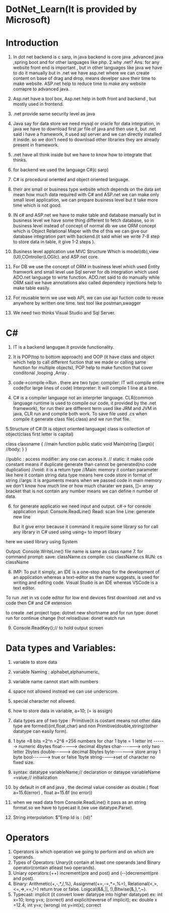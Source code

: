 # DotNet_Learn(It is provided by Microsoft)

# Introduction

1. In dot net backend is c sarp, in java backend is core java ,advanced java ,spring boot and for other languages like php.
   2.why .net?
   Ans: for any website front end is important , but in other languages like java we have to do it manually but in .net we have asp.net where we can create content on base of drag and drop, means develper save their time to make website. ASP.net help to reduce time to make any website comapre to advanced java.
2. Asp.net have a tool box, Asp.net help in both front and backend , but mostly used in frontend.
3. .net provide same security level as java
4. Java say for data store we need mysql or oracle for data integration, in java we have to download first jar file of java and then use it, but .net said i have a framework, it used sql server and we can directly installed it inside. so we don't need to download other libraries they are already present in framework.

5. .net have all think inside but we have to know how to integrate that thinks.
6. for backend we used the language C#(c sarp)

7. C# is procedural oriented and object oriented language.
8. their are small or business type website which depends on the data set mean how much data required
   with C# and ASP.net we can make only small level application, we can prepare business level but it take more time which is not good.

9. IN c# and ASP.net we have to make table and database manually but in business level we have some thing different to fetch database, so in business level instead of concept of normal db we use ORM concept which is Object Relational Maper with the of this we can give our database integration part with backend.(it said whiel we write 7-8 step to store data in table, it give 1-2 steps ).
10. Business level applcation use MVC Structure Which is model(db),view (UI),COntroller(LOGIc). and ASP.net core.
11. For DB we use the concept of ORM in business level which used Entity framwork and small level use Sql server for db integration which used ADO.net language to wirte function. ADO.net said to do manually while ORM said we have annotations also called dependecy injections help to make table easily.

12. For reusable term we use web API, we can use api fuction code to reuse anywhere by written one time. test tool like postman,swagger

13. We need two thinks Visual Studio and Sql Server.

# C#

1. IT is a backend langugae.It provide functionality.
2. It is POP(top to bottom approach) and OOP (it have class and object which help to call different fuction that we made or calling same function for multiple objects), POP help to make function that cover conditonal ,looping ,Array .
3. code->compile->Run . there are two type: compiler: IT will compile entire code(for large lines of code)
   Interpreter: It will compile 1 line at a time.

4. C# is a compiler language not an interprter language. CLR(common language runtime is used to compile our code, it provided by the .net framework), for run their are different term used like JRM and JVM in java, CLR run and compile both work. To save file used .cs when compile it generate class file(.class) and we run that file.

5.Structure of C#:(It is object oriented language)
class is collection of object(class first letter is capital)

class classname {
//main function
public static void Main(string []args){
//body;
}
}

//public : access modifier: any one can access it.
// static: it make code constant means if duplicate generate than cannot be generated(no code duplication)
//void: it is a return type
//Main: memory it contain parameter like here it contain string data type means here code store in format of string
//args: it is arguments means when we passed code in main memory we don't know how much line or how much charater we pass, []= array bracket that is not contain any number means we can define n number of data.

6. for generate applicatio we need input and output.
   c#-> for console application
   input: Console.ReadLine()
   Read: scan line
   Line: generate new line

   But it give error because it command it require some library
   so for call any library in C# used using
   using= to import library

here we used library using System

Output: Console.WriteLine()
file name is same as class name 7. for command prompt:
save: className.cs
compile: csc className.cs
RUN: cs className

8. IMP: To put it simply, an IDE is a one-stop shop for the development of an application whereas a text-editor as the name suggests, is used for writing and editing code. Visual Studio is an IDE whereas VSCode is a text editor.

To run .net in vs code editor for low end devices
first download .net and vs code
then C# and C# extension

to create .net project type: dotnet new shortname
and for run type: donet run
for continue change (hot reload)use: donet watch run

9. Console.ReadKey();// to hold output screen

# Data types and Variables:

1. variable to store data
2. variable Naming : alphabet,alphanumeric,
3. variable name cannot start with numbers
4. space not allowed instead we can use underscore.
5. special character not allowed.
6. how to store data in variable,
   a=10; (= is assign)
7. data types are of two type : Primitive(it is costant means not other data type are formed)(int,float,char) and non Primitive(double,string)(other datatype can easily form).

8. 1 byte =8 bits =2^n =2^8 =256 numbers
   for char 1 byte = 1 letter
   int ------> numeric 4bytes
   float-----> decimal 4bytes
   char-------> only two letter 2bytes
   double-----> decimal 8bytes
   byte-------> store array 1 byte
   bool------> true or false 1byte
   string---->set of character no fixed size.

9. syntax: datatype variableName;// declaration
   or dataype variableName =value;// initialization

10. by default in c# and java , the decimal value consider as double.( float a=15.6(error) , float a=15.6f (no error))
11. when we read data from Console.ReadLine() it pass as an string format.so we have to typecast it.(we use datatype.Parse).
12. String interpolation: $"Emp Id is : {id}"

# Operators

1. Operators is which operation we going to perform and on which are operands.
2. Types of Operators: Unary(it contain at least one operands )and Binary operator(contain atleast two operands).
3. Uniary operators:(++) increment(pre and post) and (--)decrement(pre and post).
4. Binary: Arithmetic(+,-,\*,/,%), Assignmet(+=,-=,\*=,%=), Relational(<,>,<=,=>,==,!=) return true or false. Loigcal(&&,||, !),Bitwise(&,},^,~).
5. Typecast: implicit (it convert lower datatype into higher datatype)
   ex: int x=10;
   long y=x; (correct)
   and explicit(reverse of implicit);
   ex: double x =12.4;
   int y=x; (wrong)
   int y=int(x); correct
